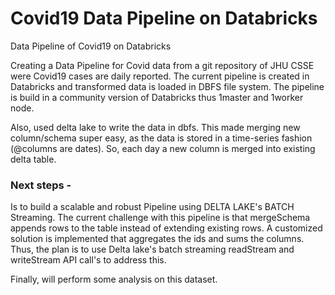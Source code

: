# Covid19 Data Pipeline on Databricks
Data Pipeline of Covid19 on Databricks  

Creating a Data Pipeline for Covid data from a git repository of JHU CSSE were Covid19 cases are daily reported. The current pipeline is created in Databricks and transformed data is loaded in DBFS file system. The pipeline is build in a community version of Databricks thus 1master and 1worker node. 

Also, used delta lake to write the data in dbfs. This made merging new column/schema super easy, as the data is stored in a time-series fashion (@columns are dates). So, each day a new column is merged into existing delta table. 


### Next steps - 
Is to build a scalable and robust Pipeline using DELTA LAKE's BATCH Streaming. The current challenge with this pipeline is that mergeSchema appends rows to the table instead of extending existing rows. A customized solution is implemented that aggregates the ids and sums the columns. Thus, the plan is to use Delta lake's batch streaming readStream and writeStream API call's to address this.

Finally, will perform some analysis on this dataset.
